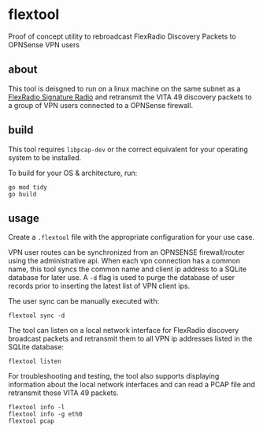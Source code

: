 # flextool

Proof of concept utility to rebroadcast FlexRadio Discovery Packets to OPNSense VPN users

## about

This tool is deisgned to run on a linux machine on the same subnet as a [FlexRadio Signature Radio](https://www.flexradio.com/comparison/) and retransmit the VITA 49 discovery packets to a group of VPN users connected to a OPNSense firewall.

## build

This tool requires `libpcap-dev` or the correct equivalent for your operating system to be installed.

To build for your OS & architecture, run:

```
go mod tidy
go build
```

## usage

Create a `.flextool` file with the appropriate configuration for your use case.

VPN user routes can be synchronized from an OPNSENSE firewall/router using the administrative api. When each vpn connection has a common name, this tool syncs the common name and client ip address to a SQLite database for later use. A `-d` flag is used to purge the database of user records prior to inserting the latest list of VPN client ips.

The user sync can be manually executed with:

```
flextool sync -d
```

The tool can listen on a local network interface for FlexRadio discovery broadcast packets and retransmit them to all VPN ip addresses listed in the SQLite database:

```
flextool listen
```

For troubleshooting and testing, the tool also supports displaying information about the local network interfaces and can read a PCAP file and retransmit those VITA 49 packets.

```
flextool info -l
flextool info -g eth0
flextool pcap
```
